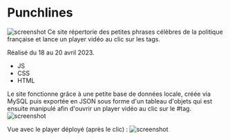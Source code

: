 # Punchlines
![screenshot](https://user-images.githubusercontent.com/123973628/233664984-0713eff3-7918-4306-9912-68e294ece971.png)
Ce site répertorie des petites phrases célèbres de la politique française et lance un player vidéo au clic sur les tags. 

Réalisé du 18 au 20 avril 2023.

* JS
* CSS
* HTML

Le site fonctionne grâce à une petite base de données locale, créée via MySQL puis exportée en JSON sous forme d'un tableau d'objets qui est ensuite manipulé afin d'ouvrir un player vidéo au clic sur le #tag.
![screenshot](https://user-images.githubusercontent.com/123973628/233664994-3fac620b-8a2e-426e-9477-fc076692023a.png)

Vue avec le player déployé (après le clic) :
![screenshot](https://user-images.githubusercontent.com/123973628/233665677-134b5540-9897-4584-b6e7-55574b28d754.png)
